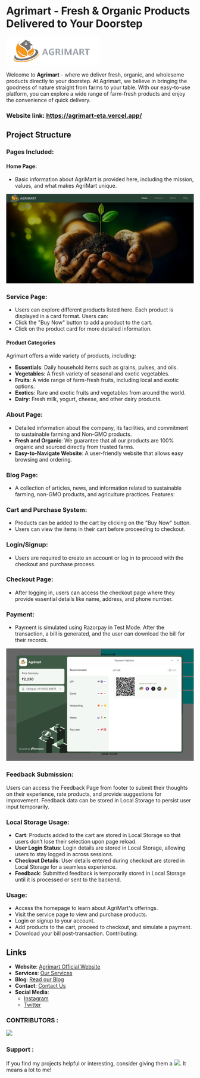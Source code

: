 # Agrimart - Fresh & Organic Products Delivered to Your Doorstep 
<img src="./src/images/nav/logo2.png" width="250" alt="Agrimart Logo">

Welcome to **Agrimart** - where we deliver fresh, organic, and wholesome products directly to your doorstep. At Agrimart, we believe in bringing the goodness of nature straight from farms to your table. With our easy-to-use platform, you can explore a wide range of farm-fresh products and enjoy the convenience of quick delivery.

 ### Website link: https://agrimart-eta.vercel.app/
## Project Structure


### Pages Included:
#### Home Page:

- Basic information about AgriMart is provided here, including the mission, values, and what makes AgriMart unique.

![Getting Started Image](./src/images/readme/home-screenshot.png)

### Service Page:

- Users can explore different products listed here. Each product is displayed in a card format.
Users can:
- Click the "Buy Now" button to add a product to the cart.
- Click on the product card for more detailed information.

#### Product Categories

Agrimart offers a wide variety of products, including:

- **Essentials**: Daily household items such as grains, pulses, and oils.
- **Vegetables**: A fresh variety of seasonal and exotic vegetables.
- **Fruits**: A wide range of farm-fresh fruits, including local and exotic options.
- **Exotics**: Rare and exotic fruits and vegetables from around the world.
- **Dairy**: Fresh milk, yogurt, cheese, and other dairy products.
### About Page:

- Detailed information about the company, its facilities, and commitment to sustainable farming and Non-GMO products.
- **Fresh and Organic**: We guarantee that all our products are 100% organic and sourced directly from trusted farms.
- **Easy-to-Navigate Website**: A user-friendly website that allows easy browsing and ordering.
### Blog Page:

- A collection of articles, news, and information related to sustainable farming, non-GMO products, and agriculture practices.
Features:
### Cart and Purchase System:

- Products can be added to the cart by clicking on the "Buy Now" button.
- Users can view the items in their cart before proceeding to checkout.
### Login/Signup:

- Users are required to create an account or log in to proceed with the checkout and purchase process.
### Checkout Page:

- After logging in, users can access the checkout page where they provide essential details like name, address, and phone number.
### Payment:

- Payment is simulated using Razorpay in Test Mode.
After the transaction, a bill is generated, and the user can download the bill for their records.

![Features Image](./src/images/readme/transaction-screenshot.png)

### Feedback Submission:

Users can access the Feedback Page from footer to submit their thoughts on their experience, rate products, and provide suggestions for improvement. Feedback data can be stored in Local Storage to persist user input temporarily.

### Local Storage Usage:
- **Cart**: Products added to the cart are stored in Local Storage so that users don’t lose their selection upon page reload.
- **User Login Status**: Login details are stored in Local Storage, allowing users to stay logged in across sessions.
- **Checkout Details**: User details entered during checkout are stored in Local Storage for a seamless experience.
- **Feedback**: Submitted feedback is temporarily stored in Local Storage until it is processed or sent to the backend.

### Usage:
- Access the homepage to learn about AgriMart's offerings.
- Visit the service page to view and purchase products.
- Login or signup to your account.
- Add products to the cart, proceed to checkout, and simulate a payment.
- Download your bill post-transaction.
Contributing:

## Links

- **Website**: [Agrimart Official Website](https://agrimart-eta.vercel.app/)
- **Services**: [Our Services](https://agrimart-eta.vercel.app/services)
- **Blog**: [Read our Blog](https://agrimart-eta.vercel.app/blog)
- **Contact**: [Contact Us](mailto:agrimart@gmail.com)
- **Social Media**:
  - [Instagram](https://www.instagram.com/agrimart20)
  - [Twitter](https://x.com/Agrimart3)

### CONTRIBUTORS : 
<a href="https://github.com/karishmawadaskar/icp-8.0-html-css-javascript-React-group-project-4/graphs/contributors">
  <img src="https://contrib.rocks/image?repo=karishmawadaskar/icp-8.0-html-css-javascript-React-group-project-4" />
</a>

### Support :
If you find my projects helpful or interesting, consider giving them a <img src="https://images-wixmp-ed30a86b8c4ca887773594c2.wixmp.com/f/5263c3c4-c0f7-4fea-9901-ea084be83615/d9izh8z-bc267973-93af-48ee-a6a6-4ee6c9225bd1.gif?token=eyJ0eXAiOiJKV1QiLCJhbGciOiJIUzI1NiJ9.eyJzdWIiOiJ1cm46YXBwOjdlMGQxODg5ODIyNjQzNzNhNWYwZDQxNWVhMGQyNmUwIiwiaXNzIjoidXJuOmFwcDo3ZTBkMTg4OTgyMjY0MzczYTVmMGQ0MTVlYTBkMjZlMCIsIm9iaiI6W1t7InBhdGgiOiJcL2ZcLzUyNjNjM2M0LWMwZjctNGZlYS05OTAxLWVhMDg0YmU4MzYxNVwvZDlpemg4ei1iYzI2Nzk3My05M2FmLTQ4ZWUtYTZhNi00ZWU2YzkyMjViZDEuZ2lmIn1dXSwiYXVkIjpbInVybjpzZXJ2aWNlOmZpbGUuZG93bmxvYWQiXX0.EXdtHcY0K3_YAE6xErW8kOB7M5LqSo9eBgkjhdOgd9s" width="30px">. It means a lot to me!



